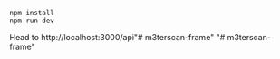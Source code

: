 ```
npm install
npm run dev
```

Head to http://localhost:3000/api"# m3terscan-frame" 
"# m3terscan-frame" 
